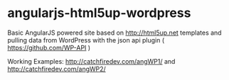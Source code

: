 angularjs-html5up-wordpress
===========================

Basic AngularJS powered site based on http://html5up.net templates and pulling data from WordPress with the json api plugin ( https://github.com/WP-API )

Working Examples: http://catchfiredev.com/angWP1/ and http://catchfiredev.com/angWP2/